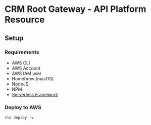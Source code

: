 # CRM Root Gateway - API Platform Resource

## Setup

### Requirements

- AWS CLI
- AWS Account
- AWS IAM user
- Homebrew (macOS)
- NodeJS
- NPM
- [Serverless Framework](https://serverless.com/)

### Deploy to AWS

```
sls deploy -v
```
